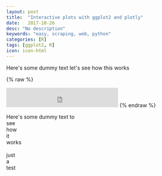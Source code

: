 ```yaml
---
layout: post
title:  "Interactive plots with ggplot2 and plotly"
date:   2017-10-26
desc: "No description"
keywords: "easy, scraping, web, python"
categories: [R]
tags: [ggplot2, R]
icon: icon-html
---
```

Here's some dummy text let's see how this works


{% raw %}
<iframe frameborder="no" border="0" marginwidth="0" marginheight="0" width="298" height="52" src="http://rpubs.com/datadrivenyale/plotly1"></iframe>
{% endraw %}


Here's some dummy text
to <br>
see<br>
how<br>
it<br>
works<br><br>
just<br>
a<br>
test<br>
<br>